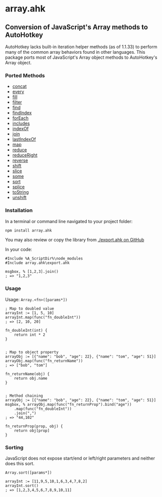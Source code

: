 # array.ahk
## Conversion of JavaScript's Array methods to AutoHotkey


AutoHotkey lacks built-in iteration helper methods (as of 1.1.33) to perform many of the common array behaviors found in other languages. This package ports most of JavaScript's Array object methods to AutoHotkey's Array object.

### Ported Methods
* [concat](/docs?id=concat)
* [every](/docs?id=every)
* [fill](/docs?id=fill)
* [filter](/docs?id=filter)
* [find](/docs?id=find)
* [findIndex](/docs?id=findIndex)
* [forEach](/docs?id=forEach)
* [includes](/docs?id=includes)
* [indexOf](/docs?id=indexOf)
* [join](/docs?id=join)
* [lastIndexOf](/docs?id=lastIndexOf)
* [map](/docs?id=map)
* [reduce](/docs?id=reduce)
* [reduceRight](/docs?id=reduceRight)
* [reverse](/docs?id=reverse)
* [shift](/docs?id=shift)
* [slice](/docs?id=slice)
* [some](/docs?id=some)
* [sort](/docs?id=sort)
* [splice](/docs?id=splice)
* [toString](/docs?id=toString)
* [unshift](/docs?id=unshift)

### Installation

In a terminal or command line navigated to your project folder:

```bash
npm install array.ahk
```
You may also review or copy the library from [./export.ahk on GitHub](https://raw.githubusercontent.com/chunjee/array.ahk/master/export.ahk)


In your code:

```autohotkey
#Include %A_ScriptDir%\node_modules
#Include array.ahk\export.ahk

msgbox, % [1,2,3].join()
; => "1,2,3"
```

### Usage

Usage: `Array.<fn>([params*])`
```autohotkey
; Map to doubled value
arrayInt := [1, 5, 10]
arrayInt.map(func("fn_doubleInt"))
; => [2, 10, 20]

fn_doubleInt(int) {
	return int * 2
}


; Map to object property
arrayObj := [{"name": "bob", "age": 22}, {"name": "tom", "age": 51}]
arrayObj.map(func("fn_returnName"))
; => ["bob", "tom"]

fn_returnName(obj) {
	return obj.name
}


; Method chaining
arrayObj := [{"name": "bob", "age": 22}, {"name": "tom", "age": 51}]
msgbox, % arrayObj.map(func("fn_returnProp").bind("age"))
	.map(func("fn_doubleInt"))
	.join(",")
; => "44,102"

fn_returnProp(prop, obj) {
	return obj[prop]
}
```

### Sorting

JavaScript does not expose start/end or left/right parameters and neither does this sort.

`Array.sort([params*])`
```autohotkey
arrayInt := [11,9,5,10,1,6,3,4,7,8,2]
arrayInt.sort()
; => [1,2,3,4,5,6,7,8,9,10,11]
```
